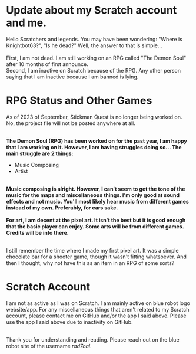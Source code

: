 # Update about my Scratch account and me.

Hello Scratchers and legends. You may have been wondering: "Where is Knightbot63?", "Is he dead?" Well, the answer to that is simple...<br>
<br>First, I am not dead. I am still working on an RPG called "The Demon Soul" after 10 months of first announce.
<br>Second, I am inactive on Scratch because of the RPG. Any other person saying that I am inactive because I am banned is lying. 
# RPG Status and Other Games

As of 2023 of September, Stickman Quest is no longer being worked on. No, the project file will not be posted anywhere at all.

<br>**The Demon Soul (RPG) has been worked on for the past year, I am happy that I am working on it. However, I am having struggles doing so...  The main struggle are 2 things:**
- Music Composing
- Artist<br><br>

**Music composing is alright. However, I can't seem to get the tone of the music for the maps and miscellaneous things. I'm only good at sound effects and not music. You'll most likely hear music from different games instead of my own. Preferably, for ears sake.** <br><br>
**For art, I am decent at the pixel art. It isn't the best but it is good enough that the basic player can enjoy. Some arts will be from different games. Credits will be into there.** <br><br>

I still remember the time where I made my first pixel art. It was a simple chocolate bar for a shooter game, though it wasn't fitting whatsoever. And then I thought, why not have this as an item in an RPG of some sorts?

# Scratch Account
I am not as active as I was on Scratch. I am mainly active on blue robot logo website/app. For any miscellaneous things that aren't related to my Scratch account, please contact me on GitHub and/or the app I said above. Please use the app I said above due to inactivity on GitHub.<br><br>

Thank you for understanding and reading. Please reach out on the blue robot site of the username *rad7cal*.


